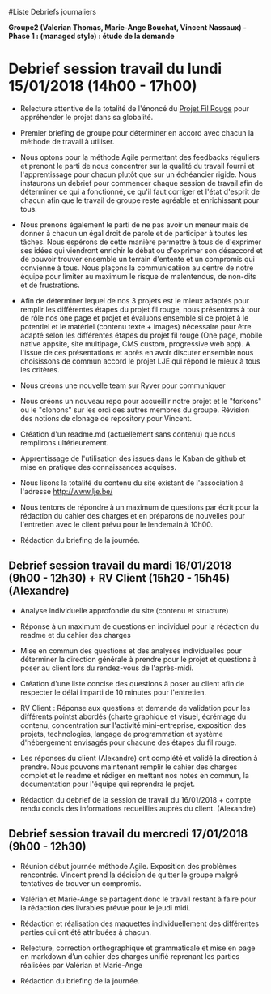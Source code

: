 #Liste Debriefs journaliers

**Groupe2 (Valerian Thomas, Marie-Ange Bouchat, Vincent Nassaux) - Phase 1 : (managed style) : étude de la demande**

# Debrief session travail du lundi 15/01/2018 (14h00 - 17h00) 

* Relecture attentive de la totalité de l'énoncé du [Projet Fil Rouge](https://github.com/becodeorg/Lovelace-promo-2/blob/master/Projects/fil-rouge/readme.md) pour appréhender le projet dans sa globalité.

* Premier briefing de groupe pour déterminer en accord avec chacun la méthode de travail à utiliser. 

* Nous optons pour la méthode Agile permettant des feedbacks réguliers et prenont le parti de nous concentrer sur la qualité du travail fourni et l'apprentissage pour chacun  plutôt que sur un échéancier rigide. Nous instaurons un debrief pour commencer chaque session de travail afin de déterminer ce qui a fonctionné, ce qu'il faut corriger et l'état d'esprit de chacun afin que le travail de groupe reste agréable et enrichissant pour tous.

* Nous prenons également le parti de ne pas avoir un meneur mais de donner à chacun un égal droit de  parole et de participer à toutes les tâches. Nous espérons de cette manière permettre à tous de d'exprimer ses idées qui viendront enrichir le débat ou d'exprimer son désaccord et de pouvoir trouver ensemble un terrain d'entente et un compromis qui convienne à tous. Nous plaçons la communicatiion au centre de notre équipe pour limiter au maximum le risque de malentendus, de non-dits et de frustrations.

* Afin de déterminer lequel de nos 3 projets est le mieux adaptés pour remplir les différentes étapes du projet fil rouge, nous présentons à tour de rôle nos one page et projet et évaluons ensemble si ce projet à le potentiel et le matériel (contenu texte + images) nécessaire pour être adapté selon les différentes étapes du projet fil rouge (One page, mobile native appsite, site multipage, CMS custom, progressive web app). A l'issue de ces présentations et après en avoir discuter ensemble nous choisissons de commun accord le projet LJE qui répond le mieux à tous les critères.

* Nous créons une nouvelle team sur Ryver pour communiquer

* Nous créons un nouveau repo pour accueillir notre projet et le "forkons" ou le "clonons" sur les ordi des autres membres du groupe. Révision des notions de clonage de repository pour Vincent.

* Création d'un readme.md (actuellement sans contenu) que nous remplirons ultérieurement.

* Apprentissage de l'utilisation des issues dans le Kaban de github et mise en pratique des connaissances acquises.

* Nous lisons la totalité du contenu du site existant de l'association à l'adresse http://www.lje.be/

* Nous tentons de répondre à un maximum de questions par écrit pour la rédaction du cahier des charges et en préparons de nouvelles pour l'entretien avec le client prévu pour le lendemain à 10h00.

* Rédaction du briefing de la journée.


## Debrief session travail du mardi 16/01/2018 (9h00 - 12h30) + RV Client (15h20 - 15h45) (Alexandre)

* Analyse individuelle approfondie du site (contenu et structure)

* Réponse à un maximum de questions en individuel pour la rédaction du readme et du cahier des charges

* Mise en commun des questions et des analyses individuelles pour déterminer la direction générale à prendre pour le projet et questions à poser au client lors du rendez-vous de l'après-midi.

* Création d'une liste concise des questions à poser au client afin de respecter le délai imparti de 10 minutes pour l'entretien.

* RV Client : Réponse aux questions et demande de validation pour les différents pointst abordés (charte graphique et visuel, écrémage du contenu, concentration sur l'activité mini-entreprise, exposition des projets, technologies, langage de programmation et système d'hébergement envisagés pour chacune des étapes du fil rouge.

* Les réponses du client (Alexandre) ont complété et validé la direction à prendre. Nous pouvons maintenant remplir le cahier des charges complet et le readme et rédiger en mettant nos notes en commun,  la documentation pour l'équipe qui reprendra le projet. 

* Rédaction du debrief de la session de travail du 16/01/2018 + compte rendu concis des informations recueillies auprès du client. (Alexandre)



## Debrief session travail du mercredi 17/01/2018 (9h00 - 12h30) 

* Réunion début journée méthode Agile. Exposition des problèmes rencontrés. Vincent prend la décision de quitter le groupe malgré tentatives de trouver un compromis.

* Valérian et Marie-Ange se partagent donc le travail restant à faire pour la rédaction des livrables prévue pour le jeudi midi. 

* Rédaction et réalisation des maquettes individuellement des différentes parties qui ont été attribuées à chacun.

* Relecture, correction orthographique et grammaticale et mise en page en markdown d’un cahier des charges unifié reprenant les parties réalisées par Valérian et Marie-Ange

* Rédaction du briefing de la journée.


